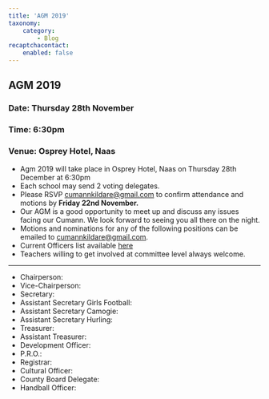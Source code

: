 ```yaml
---
title: 'AGM 2019'
taxonomy:
    category:
        - Blog
recaptchacontact:
    enabled: false
---
```


## AGM 2019

### Date: Thursday 28th November

### Time: 6:30pm
### Venue: Osprey Hotel, Naas 

* Agm 2019 will take place in Osprey Hotel, Naas on Thursday 28th December at 6:30pm
* Each school may send 2 voting delegates.
* Please RSVP cumannkildare@gmail.com to confirm attendance and motions by **Friday 22nd November.**
* Our AGM is a good opportunity to meet up and discuss any issues facing our Cumann. We look forward to seeing you all there on the night.
* Motions and nominations for any of the following positions can be emailed to cumannkildare@gmail.com.
* Current Officers list available [here](http://www.cumannnambunscolchilldara.com/information/contact)
* Teachers willing to get involved at committee level always welcome. 

***

* Chairperson: 
* Vice-Chairperson: 
* Secretary: 
* Assistant Secretary Girls Football: 
* Assistant Secretary Camogie:
* Assistant Secretary Hurling: 
* Treasurer: 
* Assistant Treasurer: 
* Development Officer:
* P.R.O.: 
* Registrar: 
* Cultural Officer:
* County Board Delegate: 
* Handball Officer:



